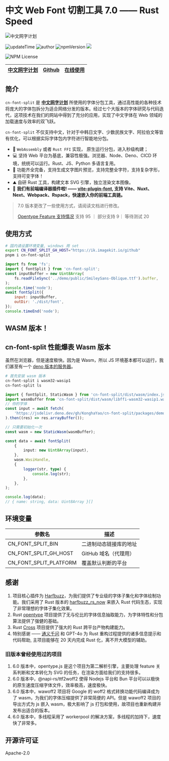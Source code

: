 # 中文 Web Font 切割工具 7.0 —— Rust Speed

![中文网字计划](/assets/chinese-fonts.png)

![updateTime](https://img.shields.io/badge/更新时间-2024/07/16-green)
![author](https://img.shields.io/badge/author-江夏尧-green)
![npmVersion](https://img.shields.io/badge/LTS_version-5.1.0-green)
[![](https://data.jsdelivr.com/v1/package/npm/cn-font-split/badge)](https://www.jsdelivr.com/package/npm/cn-font-split)

![NPM License](https://img.shields.io/npm/l/%40konghayao%2Fcn-font-split)

| [中文网字计划](https://chinese-font.netlify.app/) | [Github](https://github.com/KonghaYao/cn-font-split) | [在线使用](https://chinese-font.netlify.app/online-split/) |
| ------------------------------------------------- | ---------------------------------------------------- | ---------------------------------------------------------- |

## 简介

`cn-font-split` 是 **[中文网字计划](https://chinese-font.netlify.app/)** 所使用的字体分包工具，通过高性能的各种技术将庞大的字体包拆分为适合网络分发的版本。经过七个大版本的字体研究与代码迭代，这项技术在我们的网站中得到了充分的应用，实现了中文字体在 Web 领域的加载速度与效率的双飞跃。

`cn-font-split` 不仅支持中文，针对于中韩日文字、少数民族文字、阿拉伯文等皆有优化，可以根据实际字体包内字符进行智能地分包。

-   🚀 `WebAssembly` 或者 `Rust FFI` 实现， 原生运行分包，进入秒级构建；
-   💻 坚持 Web 平台为基底，兼容性极强。浏览器、Node、Deno、CICD 环境，统统可以运行。Rust、JS、Python 多语言复用。
-   🔧 功能齐全完备，支持生成文字图片预览，支持完整全字符，支持复杂字形，支持可变字体！
-   ⛰️ 自研 Rust 工具，构建文本 SVG 引擎，独立渲染文本图像。
-   🚄 **我们有前端编译器插件啦! —— [vite-plugin-font](https://npmjs.com/package/vite-plugin-font), 支持 Vite、Nuxt、Next、Webpack、Rspack，快速嵌入你的前端工具链。**

> 7.0 版本更改了一些使用方式，请阅读文档进行修改。
>
> [Opentype Feature 支持情况](/packages/test/SUPPORT_FEATURE.md) 支持 95 ｜ 部分支持 9｜ 等待测试 20

## 使用方式

```sh
# 国内请设置环境变量, windows 用 set
export CN_FONT_SPLIT_GH_HOST="https://ik.imagekit.io/github"
pnpm i cn-font-split
```

```js
import fs from 'fs';
import { fontSplit } from 'cn-font-split';
const inputBuffer = new Uint8Array(
    fs.readFileSync('../demo/public/SmileySans-Oblique.ttf').buffer,
);
console.time('node');
await fontSplit({
    input: inputBuffer,
    outDir: './dist/font',
});
console.timeEnd('node');
```

## WASM 版本！

## cn-font-split 性能爆表 Wasm 版本

虽然在浏览器，但是速度极快。因为是 Wasm，所以 JS 环境基本都可以运行，我们甚至有一个 [deno 版本的服务器](./test/deno-wasm.mjs)。

```sh
# 首先安装 wasm 版本
cn-font-split i wasm32-wasip1
cn-font-split ls
```

```ts
import { fontSplit, StaticWasm } from 'cn-font-split/dist/wasm/index.js';
import wasmBuffer from 'cn-font-split/dist/wasm/libffi-wasm32-wasip1.wasm?url';
// 你的字体
const input = await fetch(
    'https://jsdelivr.deno.dev/gh/KonghaYao/cn-font-split/packages/demo/public/SmileySans-Oblique.ttf',
).then((res) => res.arrayBuffer());

// 只需要初始化一次
const wasm = new StaticWasm(wasmBuffer);

const data = await fontSplit(
    {
        input: new Uint8Array(input),
    },
    wasm.WasiHandle,
    {
        logger(str, type) {
            console.log(str);
        },
    },
);

console.log(data);
// { name: string, data: Uint8Array }[]
```

## 环境变量

| 参数名                 | 描述                   |
| ---------------------- | ---------------------- |
| CN_FONT_SPLIT_BIN      | 二进制动态链接库的地址 |
| CN_FONT_SPLIT_GH_HOST  | GitHub 域名（代理用）  |
| CN_FONT_SPLIT_PLATFORM | 覆盖默认判断的平台     |

## 感谢

1. 项目核心插件为 [Harfbuzz](https://github.com/harfbuzz/harfbuzz)，为我们提供了专业级的字体子集化和字体绘制功能。我们采用了 Rust 版本的 [harfbuzz_rs_now](https://github.com/KonghaYao/harfbuzz_rs) 来嵌入 Rust 代码生态，实现了非常理想的字体子集化效果。
2. Rust [opentype](https://crates.io/crates/opentype) 项目提供了无与伦比的字体信息抽取能力，为字体特性和分包算法提供了强健的基础。
3. Rust [Cross](https://crates.io/crates/cross) 项目提供了强大的 Rust 跨平台产物构建能力。
4. 特别感谢 —— [通义千问](https://tongyi.aliyun.com/qianwen/) 和 GPT-4o 为 Rust 重构过程提供的诸多信息提示和代码帮助, 主项目能够在 20 天内完成 Rust 化，离不开大模型的辅助。

### 旧版本曾经使用过的项目

1. 6.0 版本中，opentype.js 是这个项目为第二解析引擎，主要处理 feature 关系判断和文本转化为 SVG 的任务，在渲染方面给我们的支持很多。
2. 6.0 版本中，@napi-rs/ttf2woff2 使得 Nodejs 平台和 Bun 平台可以以极快的原生速度压缩字体文件，效率极高，速度极快。
3. 6.0 版本中，wawoff2 项目将 Google 的 woff2 格式转换功能代码编译成为了 wasm，为我们的字体压缩提供了非常简便的 API。但是 wawoff2 项目的导出方式为 js 嵌入 wasm，极大影响了 js 打包和使用，故项目也重新构建并发布出适合的版本。
4. 6.0 版本中，多线程采用了 workerpool 的解决方案，多线程的加持下，速度快了非常多。

## 开源许可证

Apache-2.0
